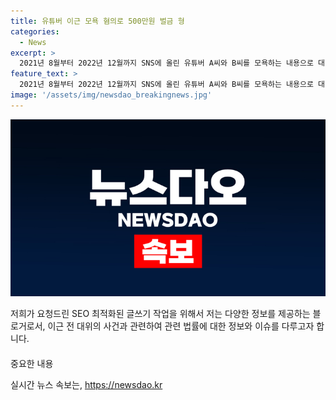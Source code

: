 ```yaml
---
title: 유튜버 이근 모욕 혐의로 500만원 벌금 형
categories:
  - News
excerpt: >
  2021년 8월부터 2022년 12월까지 SNS에 올린 유튜버 A씨와 B씨를 모욕하는 내용으로 대대위 이근씨가 벌금형을 선고받았다. 또한, A씨를 허위로 명예를 훼손한 혐의도 있다. 이에 대해 이씨는 모욕 혐의는 인정했지만, 명예훼손 혐의를 부인했으며, 벌금 500만원을 선고받은 상태로 2심 재판 중이다. 또한, 우크라이나 참전 여권법 위반과 A씨를 폭행한 혐의로 각각 법정 과정을 거쳤고, 징역 1년6개월에 집행유예 3년을 선고받은 상태이다.
feature_text: >
  2021년 8월부터 2022년 12월까지 SNS에 올린 유튜버 A씨와 B씨를 모욕하는 내용으로 대대위 이근씨가 벌금형을 선고받았다. 또한, A씨를 허위로 명예를 훼손한 혐의도 있다. 이에 대해 이씨는 모욕 혐의는 인정했지만, 명예훼손 혐의를 부인했으며, 벌금 500만원을 선고받은 상태로 2심 재판 중이다. 또한, 우크라이나 참전 여권법 위반과 A씨를 폭행한 혐의로 각각 법정 과정을 거쳤고, 징역 1년6개월에 집행유예 3년을 선고받은 상태이다.
image: '/assets/img/newsdao_breakingnews.jpg'
---
```


<p><img src="/assets/img/newsdao_breakingnews.jpg" alt="pcversion 속보" /></p>

<p>저희가 요청드린 SEO 최적화된 글쓰기 작업을 위해서 저는 다양한 정보를 제공하는 블로거로서, 이근 전 대위의 사건과 관련하여 관련 법률에 대한 정보와 이슈를 다루고자 합니다. </p>

<div class="alert alert-warning" style="margin-top: 20px">
중요한 내용
</div>

<p data-ke-size="size16"></p>
실시간 뉴스 속보는, <a href="https://newsdao.kr" rel="dofollow">https://newsdao.kr</a>



